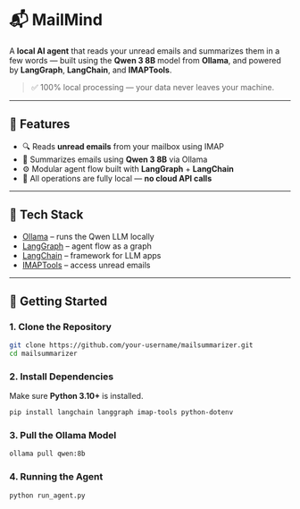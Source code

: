 # 📬 MailMind

A **local AI agent** that reads your unread emails and summarizes them in a few words — built using the **Qwen 3 8B** model from **Ollama**, and powered by **LangGraph**, **LangChain**, and **IMAPTools**.

> ✅ 100% local processing — your data never leaves your machine.

---

## 🔧 Features

- 🔍 Reads **unread emails** from your mailbox using IMAP
- 🧠 Summarizes emails using **Qwen 3 8B** via Ollama
- ⚙️ Modular agent flow built with **LangGraph** + **LangChain**
- 🔐 All operations are fully local — **no cloud API calls**

---

## 🧱 Tech Stack

- [Ollama](https://ollama.com) – runs the Qwen LLM locally
- [LangGraph](https://www.langgraph.dev/) – agent flow as a graph
- [LangChain](https://www.langchain.com/) – framework for LLM apps
- [IMAPTools](https://imap-tools.readthedocs.io/) – access unread emails

---

## 🚀 Getting Started

### 1. Clone the Repository

```bash
git clone https://github.com/your-username/mailsummarizer.git
cd mailsummarizer
```

### 2. Install Dependencies

Make sure **Python 3.10+** is installed.

```bash
pip install langchain langgraph imap-tools python-dotenv
```
### 3. Pull the Ollama Model 
```bash
ollama pull qwen:8b
```

### 4. Running the Agent
```bash
python run_agent.py
```
